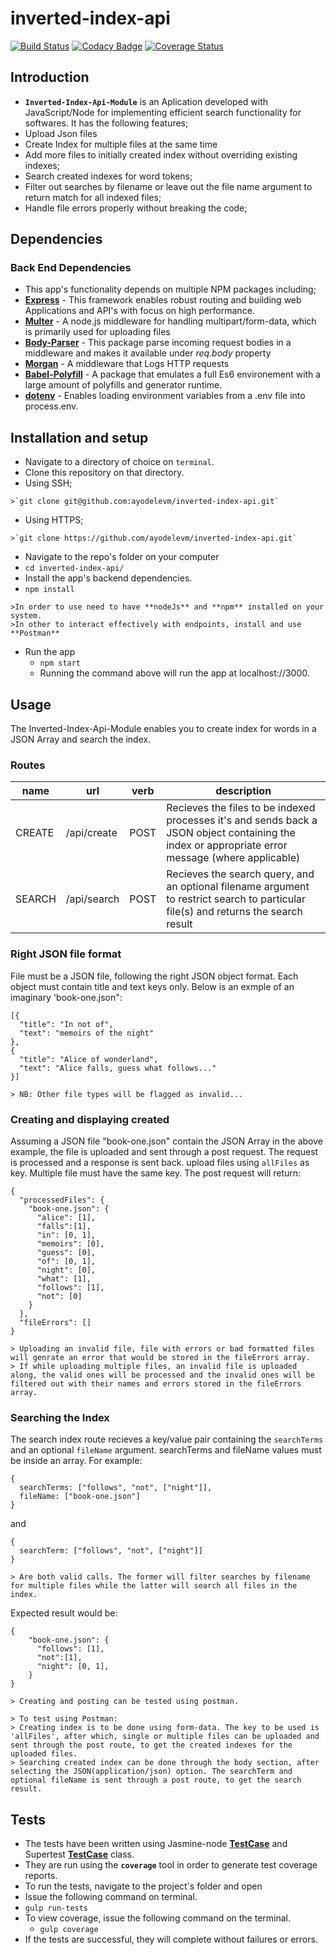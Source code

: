 # inverted-index-api

[![Build Status](https://travis-ci.org/ayodelevm/inverted-index-api.svg?branch-master)](https://travis-ci.org/ayodelevm/inverted-index-api)  [![Codacy Badge](https://api.codacy.com/project/badge/Grade/46fccf17dc7348859ffdf87837a70234)](https://www.codacy.com/app/ayodelevm/inverted-index-api?utm_source-github.com&amp;utm_medium-referral&amp;utm_content-ayodelevm/inverted-index-api&amp;utm_campaign-Badge_Grade)  [![Coverage Status](https://coveralls.io/repos/github/ayodelevm/inverted-index-api/badge.svg?branch-master)](https://coveralls.io/github/ayodelevm/inverted-index-api?branch-master)

## Introduction
*  **`Inverted-Index-Api-Module`** is an Aplication developed with JavaScript/Node for implementing efficient search functionality for softwares.
  It has the following features;
  *  Upload Json files
  *  Create Index for multiple files at the same time
  *  Add more files to initially created index without overriding existing indexes;
  *  Search created indexes for word tokens;
  *  Filter out searches by filename or leave out the file name argument to return match for all indexed files;
  *  Handle file errors properly without breaking the code;

## Dependencies

### Back End Dependencies
*  This app's functionality depends on multiple NPM packages including;
  *  **[Express](https://www.npmjs.com/package/express)** - This framework enables robust routing and building web Applications and API's with focus on high performance. 
  *  **[Multer](https://www.npmjs.com/package/multer)** - A node.js middleware for handling multipart/form-data, which is primarily used for uploading files
  *  **[Body-Parser](https://www.npmjs.com/package/body-parser)** - This package parse incoming request bodies in a middleware and makes it available under *req.body* property
  *  **[Morgan](https://www.npmjs.com/package/morgan)** - A middleware that Logs HTTP requests
  *  **[Babel-Polyfill](https://www.npmjs.com/package/babel-polyfill)** - A package that emulates a full Es6 environement with a large amount of polyfills and generator runtime.
  *  **[dotenv](https://github.com/kennethreitz/autoenv)** - Enables loading environment variables from a .env file into process.env.

## Installation and setup
*  Navigate to a directory of choice on `terminal`.
*  Clone this repository on that directory.
  *  Using SSH;

    >`git clone git@github.com:ayodelevm/inverted-index-api.git`

  *  Using HTTPS;

    >`git clone https://github.com/ayodelevm/inverted-index-api.git`

*  Navigate to the repo's folder on your computer
  *  `cd inverted-index-api/`
*  Install the app's backend dependencies. 
  *  `npm install`

    >In order to use need to have **nodeJs** and **npm** installed on your system.
    >In other to interact effectively with endpoints, install and use **Postman**

* Run the app
  *  `npm start`
  *  Running the command above will run the app at localhost://3000.

## Usage

The Inverted-Index-Api-Module enables you to create index for words in a JSON Array and search the index.

### Routes

name   |     url       |      verb      |     description
------ | ------------- | -------------- | -------------------
CREATE     |  /api/create     |     POST     |     Recieves the files to be indexed processes it's and sends back a JSON object containing the index or appropriate error message (where applicable)
SEARCH     |    /api/search   |    POST      |    Recieves the search query, and an optional filename argument to restrict search to particular file(s) and returns the search result 

### Right JSON file format
File must be a JSON file, following the right JSON object format. Each object must contain title and text keys only. Below is an exmple of an imaginary 'book-one.json": 

```
[{
  "title": "In not of",
  "text": "memoirs of the night"
},
{
  "title": "Alice of wonderland",
  "text": "Alice falls, guess what follows..."
}]
```
    > NB: Other file types will be flagged as invalid...

### Creating and displaying created
Assuming a JSON file "book-one.json" contain the JSON Array in the above example, the file is uploaded and sent through a post request. The request is processed and a response is sent back. upload files using `allFiles` as key. Multiple file must have the same key. The post request will return:

```
{
  "processedFiles": {
    "book-one.json": {
      "alice": [1],
      "falls":[1],
      "in": [0, 1],
      "memoirs": [0],
      "guess": [0],
      "of": [0, 1],
      "night": [0],
      "what": [1],
      "follows": [1],
      "not": [0]
    }
  },
  "fileErrors": []
}
```
    > Uploading an invalid file, file with errors or bad formatted files will genrate an error that would be stored in the fileErrors array.
    > If while uploading multiple files, an invalid file is uploaded along, the valid ones will be processed and the invalid ones will be filtered out with their names and errors stored in the fileErrors array.
  
### Searching the Index
The search index route recieves a key/value pair containing the `searchTerms` and an optional `fileName` argument. searchTerms and fileName values must be inside an array. For example:
```
{
  searchTerms: ["follows", "not", ["night"]],
  fileName: ["book-one.json"]
}
```
and
```
{
  searchTerm: ["follows", "not", ["night"]]
}
```
    > Are both valid calls. The former will filter searches by filename for multiple files while the latter will search all files in the index.
Expected result would be:
```
{
    "book-one.json": {
      "follows": [1],
      "not":[1],
      "night": [0, 1],
    }
}
```
    > Creating and posting can be tested using postman.

    > To test using Postman:
    > Creating index is to be done using form-data. The key to be used is 'allFiles', after which, single or multiple files can be uploaded and sent through the post route, to get the created indexes for the uploaded files.
    > Searching created index can be done through the body section, after selecting the JSON(application/json) option. The searchTerm and optional fileName is sent through a post route, to get the search result.


## Tests
*  The tests have been written using Jasmine-node **[TestCase](https://github.com/mhevery/jasmine-node)** and Supertest **[TestCase](https://www.npmjs.com/package/supertest)** class.
*  They are run using the **`coverage`** tool in order to generate test coverage reports.
*  To run the tests, navigate to the project's folder and open
*  Issue the following command on terminal.
  *  `gulp run-tests`
* To view coverage, issue the following command on the terminal.
  * `gulp coverage`
*  If the tests are successful, they will complete without failures or errors.

